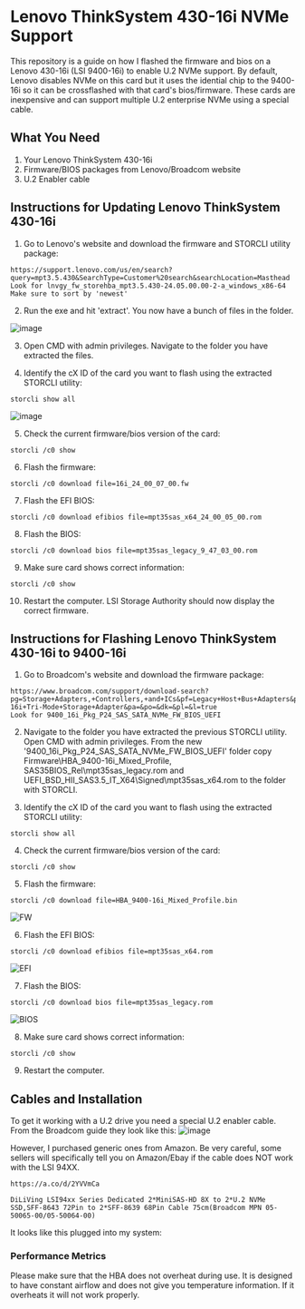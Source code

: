 # Lenovo ThinkSystem 430-16i NVMe Support
This repository is a guide on how I flashed the firmware and bios on a Lenovo 430-16i (LSI 9400-16i) to enable U.2 NVMe support. By default, Lenovo disables NVMe on this card but it uses the idential chip to the 9400-16i so it can be crossflashed with that card's bios/firmware. These cards are inexpensive and can support multiple U.2 enterprise NVMe using a special cable.

## What You Need
1.  Your Lenovo ThinkSystem 430-16i
2.  Firmware/BIOS packages from Lenovo/Broadcom website
3.  U.2 Enabler cable

## Instructions for Updating Lenovo ThinkSystem 430-16i
1. Go to Lenovo's website and download the firmware and STORCLI utility package:
````
https://support.lenovo.com/us/en/search?query=mpt3.5.430&SearchType=Customer%20search&searchLocation=Masthead
Look for lnvgy_fw_storehba_mpt3.5.430-24.05.00.00-2-a_windows_x86-64
Make sure to sort by 'newest'
````
2. Run the exe and hit 'extract'. You now have a bunch of files in the folder.

![image](https://github.com/user-attachments/assets/b36bcfdd-572d-40b9-91be-a67869d0e824)

3. Open CMD with admin privileges. Navigate to the folder you have extracted the files.

4. Identify the cX ID of the card you want to flash using the extracted STORCLI utility:
````
storcli show all
````
![image](https://github.com/user-attachments/assets/f7d9cdf4-cd02-40fd-8e39-460a4367ff62)


5. Check the current firmware/bios version of the card:
````
storcli /c0 show
````

6. Flash the firmware:
````
storcli /c0 download file=16i_24_00_07_00.fw
````

7. Flash the EFI BIOS:
````
storcli /c0 download efibios file=mpt35sas_x64_24_00_05_00.rom
````

8. Flash the BIOS:
````
storcli /c0 download bios file=mpt35sas_legacy_9_47_03_00.rom
````

9. Make sure card shows correct information:
````
storcli /c0 show
````

10. Restart the computer. LSI Storage Authority should now display the correct firmware.

## Instructions for Flashing Lenovo ThinkSystem 430-16i to 9400-16i 
1. Go to Broadcom's website and download the firmware package:
````
https://www.broadcom.com/support/download-search?pg=Storage+Adapters,+Controllers,+and+ICs&pf=Legacy+Host+Bus+Adapters&pn=HBA+9400-16i+Tri-Mode+Storage+Adapter&pa=&po=&dk=&pl=&l=true
Look for 9400_16i_Pkg_P24_SAS_SATA_NVMe_FW_BIOS_UEFI
````
2. Navigate to the folder you have extracted the previous STORCLI utility. Open CMD with admin privileges. From the new '9400_16i_Pkg_P24_SAS_SATA_NVMe_FW_BIOS_UEFI' folder copy Firmware\HBA_9400-16i_Mixed_Profile, SAS35BIOS_Rel\mpt35sas_legacy.rom and UEFI_BSD_HII_SAS3.5_IT_X64\Signed\mpt35sas_x64.rom to the folder with STORCLI.

3. Identify the cX ID of the card you want to flash using the extracted STORCLI utility:
````
storcli show all
````

4. Check the current firmware/bios version of the card:
````
storcli /c0 show
````

5. Flash the firmware:
````
storcli /c0 download file=HBA_9400-16i_Mixed_Profile.bin
````
![FW](https://github.com/user-attachments/assets/bf416ad0-14f2-432e-9c4a-62eb016e5fae)

6. Flash the EFI BIOS:
````
storcli /c0 download efibios file=mpt35sas_x64.rom
````
![EFI](https://github.com/user-attachments/assets/cf714708-c3fd-45b8-86be-82d20be9b247)

7. Flash the BIOS:
````
storcli /c0 download bios file=mpt35sas_legacy.rom
````
![BIOS](https://github.com/user-attachments/assets/bff7252e-2289-4a1f-a3ce-1978d64750bb)

8. Make sure card shows correct information:
````
storcli /c0 show
````

9. Restart the computer.

## Cables and Installation
To get it working with a U.2 drive you need a special U.2 enabler cable. From the Broadcom guide they look like this:
![image](https://github.com/user-attachments/assets/bb3a3996-78fb-4ee5-8b65-ca437fbb3d51)

However, I purchased generic ones from Amazon. Be very careful, some sellers will specifically tell you on Amazon/Ebay if the cable does NOT work with the LSI 94XX.
````
https://a.co/d/2YVVmCa

DiLiVing LSI94xx Series Dedicated 2*MiniSAS-HD 8X to 2*U.2 NVMe SSD,SFF-8643 72Pin to 2*SFF-8639 68Pin Cable 75cm(Broadcom MPN 05-50065-00/05-50064-00)
````
It looks like this plugged into my system:



### Performance Metrics
Please make sure that the HBA does not overheat during use. It is designed to have constant airflow and does not give you temperature information. If it overheats it will not work properly. 
